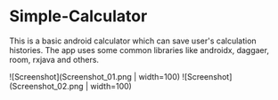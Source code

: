 # Simple-Calculator
This is a basic android calculator which can save user's calculation histories. 
The app uses some common libraries like androidx, daggaer, room, rxjava and others.

![Screenshot](Screenshot_01.png | width=100) ![Screenshot](Screenshot_02.png | width=100)

